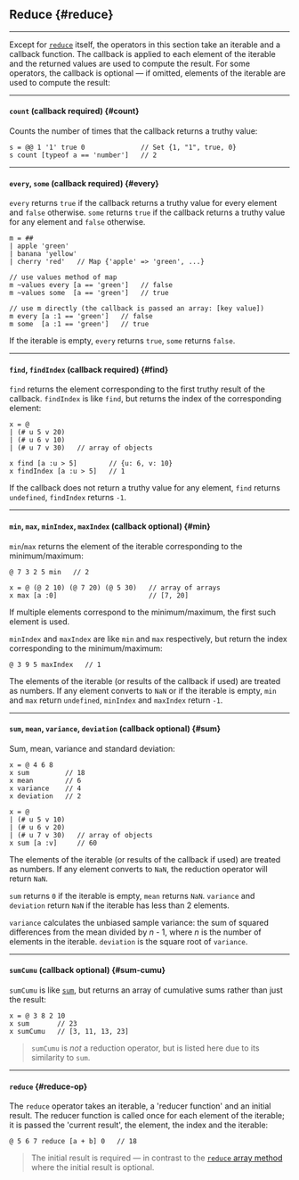 ## Reduce {#reduce}

---

Except for [`reduce`](#reduce-op) itself, the operators in this section take an iterable and a callback function. The callback is applied to each element of the iterable and the returned values are used to compute the result. For some operators, the callback is optional &mdash; if omitted, elements of the iterable are used to compute the result:

---
 
#### `count` <span class="small">(callback required)</span> {#count}

Counts the number of times that the callback returns a truthy value:

```
s = @@ 1 '1' true 0              // Set {1, "1", true, 0}
s count [typeof a == 'number']   // 2
```

---

#### `every`, `some` <span class="small">(callback required)</span> {#every}

`every` returns `true` if the callback returns a truthy value for every element and `false` otherwise. `some` returns `true` if the callback returns a truthy value for any element and `false` otherwise.

```
m = ##
| apple 'green'
| banana 'yellow'
| cherry 'red'   // Map {'apple' => 'green', ...}

// use values method of map
m ~values every [a == 'green']   // false 
m ~values some  [a == 'green']   // true

// use m directly (the callback is passed an array: [key value])
m every [a :1 == 'green']   // false 
m some  [a :1 == 'green']   // true
```

If the iterable is empty, `every` returns `true`, `some` returns `false`.

---

#### `find`, `findIndex` <span class="small">(callback required)</span> {#find}

`find` returns the element corresponding to the first truthy result of the callback. `findIndex` is like `find`, but returns the index of the corresponding element:

```
x = @
| (# u 5 v 20)
| (# u 6 v 10)
| (# u 7 v 30)   // array of objects

x find [a :u > 5]        // {u: 6, v: 10}
x findIndex [a :u > 5]   // 1
```

If the callback does not return a truthy value for any element, `find` returns `undefined`, `findIndex` returns `-1`.

---

#### `min`, `max`, `minIndex`, `maxIndex` <span class="small">(callback optional)</span> {#min}

`min`/`max` returns the element of the iterable corresponding to the minimum/maximum:

```
@ 7 3 2 5 min   // 2

x = @ (@ 2 10) (@ 7 20) (@ 5 30)   // array of arrays
x max [a :0]                       // [7, 20]
```

If multiple elements correspond to the minimum/maximum, the first such element is used.

`minIndex` and `maxIndex` are like `min` and `max` respectively, but return the index corresponding to the minimum/maximum:

```
@ 3 9 5 maxIndex   // 1
```

The elements of the iterable (or results of the callback if used) are treated as numbers. If any element converts to `NaN` or if the iterable is empty, `min` and `max` return `undefined`, `minIndex` and `maxIndex` return `-1`.

---

#### `sum`, `mean`, `variance`, `deviation` <span class="small">(callback optional)</span> {#sum}

Sum, mean, variance and standard deviation:

```
x = @ 4 6 8
x sum         // 18
x mean        // 6
x variance    // 4
x deviation   // 2

x = @
| (# u 5 v 10)
| (# u 6 v 20)
| (# u 7 v 30)   // array of objects
x sum [a :v]     // 60
```

The elements of the iterable (or results of the callback if used) are treated as numbers. If any element converts to `NaN`, the reduction operator will return `NaN`.

`sum` returns `0` if the iterable is empty, `mean` returns `NaN`. `variance` and `deviation` return `NaN` if the iterable has less than 2 elements.

`variance` calculates the unbiased sample variance: the sum of squared differences from the mean divided by _n_ - 1, where _n_ is the number of elements in the iterable. `deviation` is the square root of `variance`.

---

#### `sumCumu` <span class="small">(callback optional)</span> {#sum-cumu} 

`sumCumu` is like [`sum`](#sum), but returns an array of cumulative sums rather than just the result:

```
x = @ 3 8 2 10
x sum       // 23
x sumCumu   // [3, 11, 13, 23]
```

> `sumCumu` is _not_ a reduction operator, but is listed here due to its similarity to `sum`.

---

#### `reduce` {#reduce-op}

The `reduce` operator takes an iterable, a 'reducer function' and an initial result. The reducer function is called once for each element of the iterable; it is passed the 'current result', the element, the index and the iterable:

```
@ 5 6 7 reduce [a + b] 0   // 18
```

> The initial result is required &mdash; in contrast to the [`reduce` array method](https://developer.mozilla.org/en-US/docs/Web/JavaScript/Reference/Global_Objects/Array/Reduce) where the initial result is optional.